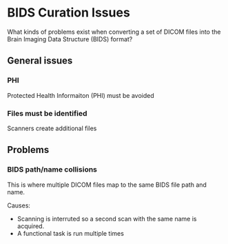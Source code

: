 # BIDS Curation Issues

What kinds of problems exist when converting a set of DICOM files into the Brain Imaging Data Structure (BIDS) format?

## General issues

### PHI
Protected Health Informaiton (PHI) must be avoided

### Files must be identified
Scanners create additional files

## Problems

### BIDS path/name collisions

This is where multiple DICOM files map to the same BIDS file path and name.

Causes:
* Scanning is interruted so a second scan with the same name is acquired.
* A functional task is run multiple times
